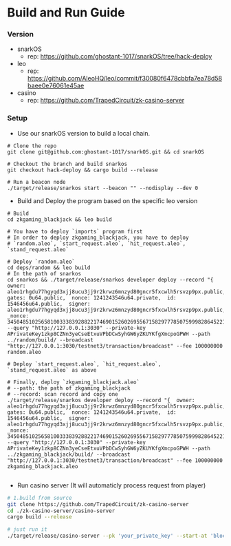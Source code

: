 # Build and Run Guide
### Version

- snarkOS
  - rep: https://github.com/ghostant-1017/snarkOS/tree/hack-deploy
- leo
  - rep: https://github.com/AleoHQ/leo/commit/f30080f6478cbbfa7ea78d58baee0e76061e45ae
- casino
  - rep: https://github.com/TrapedCircuit/zk-casino-server


### Setup

- Use our snarkOS version to build a local chain.

```shell
# Clone the repo
git clone git@github.com:ghostant-1017/snarkOS.git && cd snarkOS

# Checkout the branch and build snarkos
git checkout hack-deploy && cargo build --release

# Run a beacon node
./target/release/snarkos start --beacon "" --nodisplay --dev 0
```

- Build and Deploy the program based on the specific leo version

```shell
# Build
cd zkgaming_blackjack && leo build

# You have to deploy `imports` program first
# In order to deploy zkgaming_blackjack, you have to deploy
# `random.aleo`, `start_request.aleo`, `hit_request.aleo`, `stand_request.aleo`

# Deploy `random.aleo`
cd deps/random && leo build
# In the path of snarkos
cd snarkos && ./target/release/snarkos developer deploy --record "{  owner: aleo1rhgdu77hgyqd3xjj8ucu3jj9r2krwz6mnzyd80gncr5fxcwlh5rsvzp9px.public,  gates: 0u64.public,  nonce: 1241243546u64.private,  id: 1546456u64.public,  signer: aleo1rhgdu77hgyqd3xjj8ucu3jj9r2krwz6mnzyd80gncr5fxcwlh5rsvzp9px.public,  _nonce: 3450485102565810033383928822174690152602695567158297778507599982864522135816group.public}" --query "http://127.0.0.1:3030" --private-key APrivateKey1zkp8CZNn3yeCseEtxuVPbDCwSyhGW6yZKUYKfgXmcpoGPWH --path ../random/build/ --broadcast "http://127.0.0.1:3030/testnet3/transaction/broadcast" --fee 100000000 random.aleo

# Deploy `start_request.aleo`, `hit_request.aleo`, `stand_request.aleo` as above

# Finally, deploy `zkgaming_blackjack.aleo`
# --path: the path of zkgaming_blackjack
# --record: scan record and copy one
./target/release/snarkos developer deploy --record "{  owner: aleo1rhgdu77hgyqd3xjj8ucu3jj9r2krwz6mnzyd80gncr5fxcwlh5rsvzp9px.public,  gates: 0u64.public,  nonce: 1241243546u64.private,  id: 1546456u64.public,  signer: aleo1rhgdu77hgyqd3xjj8ucu3jj9r2krwz6mnzyd80gncr5fxcwlh5rsvzp9px.public,  _nonce: 3450485102565810033383928822174690152602695567158297778507599982864522135816group.public}" --query "http://127.0.0.1:3030" --private-key APrivateKey1zkp8CZNn3yeCseEtxuVPbDCwSyhGW6yZKUYKfgXmcpoGPWH --path ../zkgaming_blackjack/build/ --broadcast "http://127.0.0.1:3030/testnet3/transaction/broadcast" --fee 100000000 zkgaming_blackjack.aleo


```

- Run casino server (It will automaticly process request from player)

```sh
# 1.build from source
git clone https://github.com/TrapedCircuit/zk-casino-server
cd ./zk-casino-server/casino-server
cargo build --release

# just run it
./target/release/casino-server --pk 'your_private_key' --start-at 'block start height'
```
